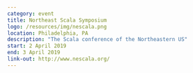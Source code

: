 ```yaml
---
category: event
title: Northeast Scala Symposium
logo: /resources/img/nescala.png
location: Philadelphia, PA
description: "The Scala conference of the Northeastern US"
start: 2 April 2019
end: 3 April 2019
link-out: http://www.nescala.org/
---
```


